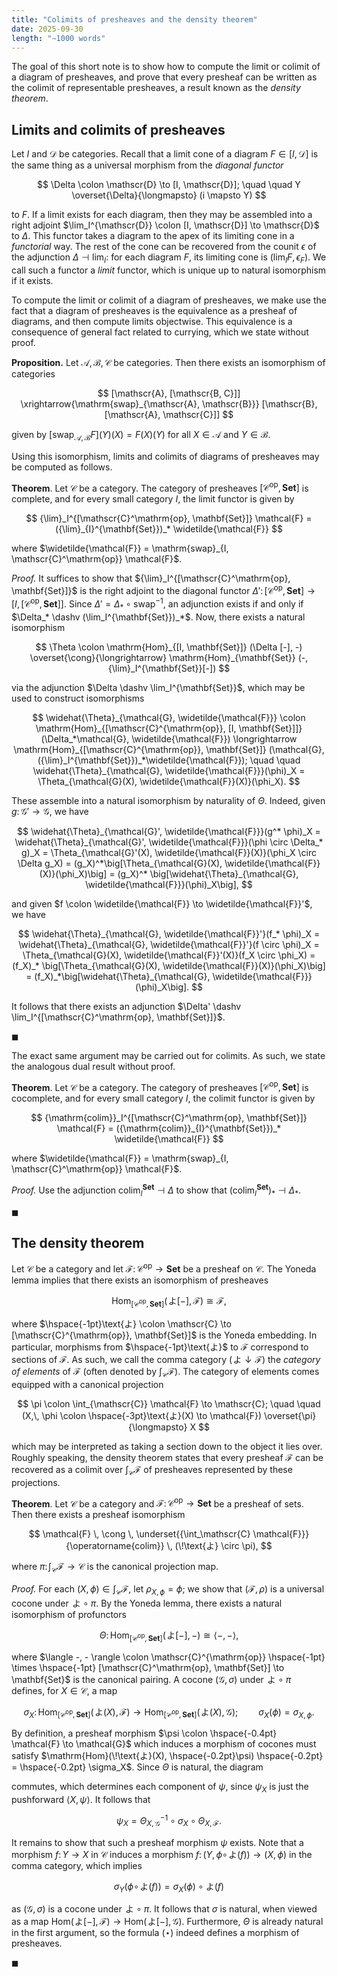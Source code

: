 ```yaml
---
title: "Colimits of presheaves and the density theorem"
date: 2025-09-30
length: "∼1000 words"
---
```


The goal of this short note is to show how to compute the limit or colimit of a diagram of presheaves, and prove that every presheaf can be written as the colimit of representable<!--more--> presheaves, a result known as the _density theorem_.

## Limits and colimits of presheaves

Let $I$ and $\mathscr{D}$ be categories. Recall that a limit cone of a diagram $F \in [I, \mathscr{D}]$ is the same thing as a universal morphism from the _diagonal functor_

$$
\Delta \colon \mathscr{D} \to [I, \mathscr{D}]; \quad \quad Y \overset{\Delta}{\longmapsto} (i \mapsto Y)
$$

to $F$. If a limit exists for each diagram, then they may be assembled into a right adjoint $\lim_I^{\mathscr{D}} \colon [I, \mathscr{D}] \to \mathscr{D}$ to $\Delta$. This functor takes a diagram to the apex of its limiting cone in a _functorial_ way. The rest of the cone can be recovered from the counit $\epsilon$ of the adjunction $\Delta \dashv \lim_I$: for each diagram $F$, its limiting cone is $(\lim_I F, \epsilon_F)$. We call such a functor a _limit_ functor, which is unique up to natural isomorphism if it exists.

To compute the limit or colimit of a diagram of presheaves, we make use the fact that a diagram of presheaves is the equivalence as a presheaf of diagrams, and then compute limits objectwise. This equivalence is a consequence of general fact related to currying, which we state without proof.

<div class="border border-black pt-4 pl-4 pr-4 pb-4 mb-4">

**Proposition.** Let $\mathscr{A}, \mathscr{B}, \,\mathscr{C}$ be categories. Then there exists an isomorphism of categories

$$
[\mathscr{A}, [\mathscr{B, C}]] \xrightarrow{\mathrm{swap}_{\mathscr{A}, \mathscr{B}}} [\mathscr{B}, [\mathscr{A}, \mathscr{C}]]
$$

given by $[\mathrm{swap}_{\mathscr{A}, \mathscr{B}} F](Y)(X) = F(X)(Y)$ for all $X \in \mathscr{A}$ and $Y \in \mathscr{B}$.

</div>

Using this isomorphism, limits and colimits of diagrams of presheaves may be computed as follows.

<div class="border border-black pt-4 pl-4 pr-4 pb-4 mb-8">

**Theorem**. Let $\mathscr{C}$ be a category. The category of presheaves $[\mathscr{C}^{\mathrm{op}}, \mathbf{Set}]$ is complete, and for every small category $I$, the limit functor is given by

$$
{\lim}_I^{[\mathscr{C}^\mathrm{op}, \mathbf{Set}]} \mathcal{F} = ({\lim}_{I}^{\mathbf{Set}})_* \widetilde{\mathcal{F}}
$$

where $\widetilde{\mathcal{F}} = \mathrm{swap}_{I, \mathscr{C}^\mathrm{op}} \mathcal{F}$.

</div>

_Proof._ It suffices to show that ${\lim}_I^{[\mathscr{C}^\mathrm{op}, \mathbf{Set}]}$ is the right adjoint to the diagonal functor $\Delta' \colon [\mathscr{C}^\mathrm{op}, \mathbf{Set}] \to [I, [\mathscr{C}^\mathrm{op}, \mathbf{Set}]]$. Since $\Delta' = \Delta_* \circ \mathrm{swap}^{-1}$, an adjunction exists if and only if $\Delta_* \dashv (\lim_I^{\mathbf{Set}})_*$. Now, there exists a natural isomorphism

$$
\Theta \colon \mathrm{Hom}_{[I, \mathbf{Set}]} (\Delta [-], -) \overset{\cong}{\longrightarrow} \mathrm{Hom}_{\mathbf{Set}} (-, {\lim}_I^{\mathbf{Set}}[-])
$$

via the adjunction $\Delta \dashv \lim_I^{\mathbf{Set}}$, which may be used to construct isomorphisms

$$
\widehat{\Theta}_{\mathcal{G}, \widetilde{\mathcal{F}}} \colon \mathrm{Hom}_{[\mathscr{C}^{\mathrm{op}}, [I, \mathbf{Set}]]} (\Delta_*\mathcal{G}, \widetilde{\mathcal{F}}) \longrightarrow \mathrm{Hom}_{[\mathscr{C}^{\mathrm{op}}, \mathbf{Set}]} (\mathcal{G}, ({\lim}_I^{\mathbf{Set}})_*\widetilde{\mathcal{F}}); \quad \quad \widehat{\Theta}_{\mathcal{G}, \widetilde{\mathcal{F}}}(\phi)_X = \Theta_{\mathcal{G}(X), \widetilde{\mathcal{F}}(X)}(\phi_X).
$$

These assemble into a natural isomorphism by naturality of $\Theta$. Indeed, given $g \colon \mathcal{G}' \to \mathcal{G}$, we have

$$
\widehat{\Theta}_{\mathcal{G}', \widetilde{\mathcal{F}}}(g^* \phi)_X = \widehat{\Theta}_{\mathcal{G}', \widetilde{\mathcal{F}}}(\phi \circ \Delta_* g)_X = \Theta_{\mathcal{G}'(X), \widetilde{\mathcal{F}}(X)}(\phi_X \circ \Delta g_X) = (g_X)^*\big[\Theta_{\mathcal{G}(X), \widetilde{\mathcal{F}}(X)}(\phi_X)\big] = (g_X)^* \big[\widehat{\Theta}_{\mathcal{G}, \widetilde{\mathcal{F}}}(\phi)_X\big],
$$

and given $f \colon \widetilde{\mathcal{F}} \to \widetilde{\mathcal{F}}'$, we have

$$
\widehat{\Theta}_{\mathcal{G}, \widetilde{\mathcal{F}}'}(f_* \phi)_X = \widehat{\Theta}_{\mathcal{G}, \widetilde{\mathcal{F}}'}(f \circ \phi)_X = \Theta_{\mathcal{G}(X), \widetilde{\mathcal{F}}'(X)}(f_X \circ \phi_X) = (f_X)_* \big[\Theta_{\mathcal{G}(X), \widetilde{\mathcal{F}}(X)}(\phi_X)\big] = (f_X)_*\big[\widehat{\Theta}_{\mathcal{G}, \widetilde{\mathcal{F}}}(\phi)_X\big].
$$

It follows that there exists an adjunction $\Delta' \dashv \lim_I^{[\mathscr{C}^\mathrm{op}, \mathbf{Set}]}$.

<div class="w-full flex mt-[-20px] mb-[25px] justify-end">

$\blacksquare$

</div>

The exact same argument may be carried out for colimits. As such, we state the analogous dual result without proof.

<div class="border border-black pt-4 pl-4 pr-4 pb-4 mb-8">

**Theorem**. Let $\mathscr{C}$ be a category. The category of presheaves $[\mathscr{C}^{\mathrm{op}}, \mathbf{Set}]$ is cocomplete, and for every small category $I$, the colimit functor is given by

$$
{\mathrm{colim}}_I^{[\mathscr{C}^\mathrm{op}, \mathbf{Set}]} \mathcal{F} = ({\mathrm{colim}}_{I}^{\mathbf{Set}})_* \widetilde{\mathcal{F}}
$$

where $\widetilde{\mathcal{F}} = \mathrm{swap}_{I, \mathscr{C}^\mathrm{op}} \mathcal{F}$.

</div>

_Proof._ Use the adjunction ${\mathrm{colim}}_{I}^{\mathbf{Set}} \dashv \Delta$ to show that $({\mathrm{colim}}_{I}^{\mathbf{Set}})_* \dashv \Delta_*$.

<div class="w-full flex mt-[-20px] mb-[25px] justify-end">
 
$\blacksquare$

</div>

## The density theorem

Let $\mathscr{C}$ be a category and let $\mathcal{F} \colon \mathscr{C}^\mathrm{op} \to \mathbf{Set}$ be a presheaf on $\mathscr{C}$. The Yoneda lemma implies that there exists an isomorphism of presheaves

$$
\mathrm{Hom}_{[\mathscr{C}^{\mathrm{op}}, \mathbf{Set}]}(\!\text{よ}[-], \mathcal{F}) \cong \mathcal{F},
$$

where $\hspace{-1pt}\text{よ} \colon \mathscr{C} \to [\mathscr{C}^{\mathrm{op}}, \mathbf{Set}]$ is the Yoneda embedding. In particular, morphisms from $\hspace{-1pt}\text{よ}$ to $\mathcal{F}$ correspond to sections of $\mathcal{F}$. As such, we call the comma category $(\!\text{よ} \downarrow \mathcal{F})$ the _category of elements_ of $\mathcal{F}$ (often denoted by $\int_{\mathscr{C}} \mathcal{F}$). The category of elements comes equipped with a canonical projection

$$
\pi \colon \int_{\mathscr{C}} \mathcal{F} \to \mathscr{C}; \quad \quad (X,\, \phi \colon \hspace{-3pt}\text{よ}(X) \to \mathcal{F}) \overset{\pi}{\longmapsto} X
$$

which may be interpreted as taking a section down to the object it lies over. Roughly speaking, the density theorem states that every presheaf $\mathcal{F}$ can be recovered as a colimit over $\int_{\mathscr{C}} \mathcal{F}$ of presheaves represented by these projections.

<div class="border border-black pt-4 pl-4 pr-4 pb-4 mb-8">

**Theorem**. Let $\mathscr{C}$ be a category and $\mathcal{F} \colon \mathscr{C}^{\mathrm{op}} \to \mathbf{Set}$ be a presheaf of sets. Then there exists a presheaf isomorphism

$$
\mathcal{F} \, \cong \,  \underset{{\int_\mathscr{C} \mathcal{F}}}{\operatorname{colim}} \, (\!\text{よ} \circ \pi),
$$

where $\pi \colon \!\int_\mathscr{C} \mathcal{F} \to \mathscr{C}$ is the canonical projection map.

</div>

_Proof._ For each $(X, \phi) \in \int_{\mathscr{C}} \mathcal{F}$, let $\rho_{X, \phi} = \phi$; we show that $(\mathcal{F}, \rho)$ is a universal cocone under $\!\text{よ} \circ \pi$. By the Yoneda lemma, there exists a natural isomorphism of profunctors

$$
\Theta \colon \mathrm{Hom}_{[\mathscr{C}^{\mathrm{op}}, \mathbf{Set}]}(\!\text{よ}[-], -) \cong \langle -, - \rangle,
$$

where $\langle -, - \rangle \colon \mathscr{C}^{\mathrm{op}} \hspace{-1pt} \times \hspace{-1pt} [\mathscr{C}^\mathrm{op}, \mathbf{Set}] \to \mathbf{Set}$ is the canonical pairing. A cocone $(\mathcal{G}, \sigma)$ under $\!\text{よ} \circ \pi$ defines, for $X \in \mathscr{C}$, a map

$$
\sigma_X \colon \mathrm{Hom}_{[\mathscr{C}^{\mathrm{op}}, \mathbf{Set}]}(\!\text{よ}(X), \mathcal{F}) \to \mathrm{Hom}_{[\mathscr{C}^{\mathrm{op}}, \mathbf{Set}]}(\!\text{よ}(X), \mathcal{G}); \quad \quad \sigma_X(\phi) = \sigma_{X, \phi}.
$$

By definition, a presheaf morphism $\psi \colon \hspace{-0.4pt} \mathcal{F} \to \mathcal{G}$ which induces a morphism of cocones must satisfy $\mathrm{Hom}(\!\text{よ}(X), \hspace{-0.2pt}\psi) \hspace{-0.2pt} = \hspace{-0.2pt} \sigma_X$. Since $\Theta$ is natural, the diagram

<div>
<tikz path="density-square" mobile="1" desktop="1.5"></tikz>
</div>

commutes, which determines each component of $\psi$, since $\psi_X$ is just the pushforward $\langle X, \psi \rangle$. It follows that

$$
\begin{equation*}
\psi_X = \Theta_{X, \mathcal{G}}^{-1} \circ \sigma_X \circ \Theta_{X, \mathcal{F}}. \tag{$\star$}
\end{equation*}
$$

It remains to show that such a presheaf morphism $\psi$ exists. Note that a morphism $f \colon Y \to X$ in $\mathscr{C}$ induces a morphism $f \colon (Y, \phi \circ \!\text{よ}(f)) \to (X, \phi)$ in the comma category, which implies

$$
\sigma_{Y}(\phi \circ \!\text{よ}(f)) = \sigma_{X}(\phi) \circ \text{よ}(f)
$$

as $(\mathcal{G}, \sigma)$ is a cocone under $\!\text{よ} \circ \pi$. It follows that $\sigma$ is natural, when viewed as a map $\mathrm{Hom}(\!\text{よ}[-], \mathcal{F}) \to \mathrm{Hom}(\!\text{よ}[-], \mathcal{G})$. Furthermore, $\Theta$ is already natural in the first argument, so the formula $(\star)$ indeed defines a morphism of presheaves.

<div class="w-full flex mt-[-20px] mb-[25px] justify-end">

$\blacksquare$

</div>
